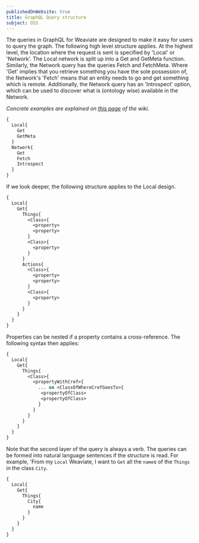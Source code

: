 ```yaml
---
publishedOnWebsite: true
title: GraphQL Query structure
subject: OSS
---
```


The queries in GraphQL for Weaviate are designed to make it easy for users to query the graph. The following high level structure applies. At the highest level, the location where the request is sent is specified by 'Local' or 'Network'. The Local network is split up into a Get and GetMeta function. Similarly, the Network query has the queries Fetch and FetchMeta. Where 'Get' implies that you retrieve something you have the sole possession of, the Network's 'Fetch' means that an entity needs to go and get something which is remote. Additionally, the Network query has an 'Introspect' option, which can be used to discover what is (ontology wise) available in the Network.

_Concrete examples are explained on [this page](https://github.com/bobvanluijt/weaviate-graphql-prototype/wiki/Query-API) of the wiki._


``` graphql
{
  Local{
    Get
    GetMeta
  }
  Network{
    Get
    Fetch
    Introspect
  }
}
```

If we look deeper, the following structure applies to the Local design.
``` graphql
{
  Local{
    Get{
      Things{
        <Class>{
          <property>
          <property>
        }
        <Class>{
          <property>
        }
      }
      Actions{
        <Class>{
          <property>
          <property>
        }
        <Class>{
          <property>
        }
      }
    }
  }
}
```

Properties can be nested if a property contains a cross-reference. The following syntax then applies:

``` graphql
{
  Local{
    Get{
      Things{
        <Class>{
          <propertyWithCref>{
            ... on <ClassOfWhereCrefGoesTo>{
             <propertyOfClass>
             <propertyOfClass>
            }
          }
        }
      }
    }
  }
}
```

Note that the second layer of the query is always a verb. The queries can be formed into natural language sentences if the structure is read. For example, 'From my `Local` Weaviate, I want to `Get` all the `name`s of the `Things` in the class `City`.

``` graphql
{
  Local{
    Get{
      Things{
        City{
          name
        }
      }
    }
  }
}
```



